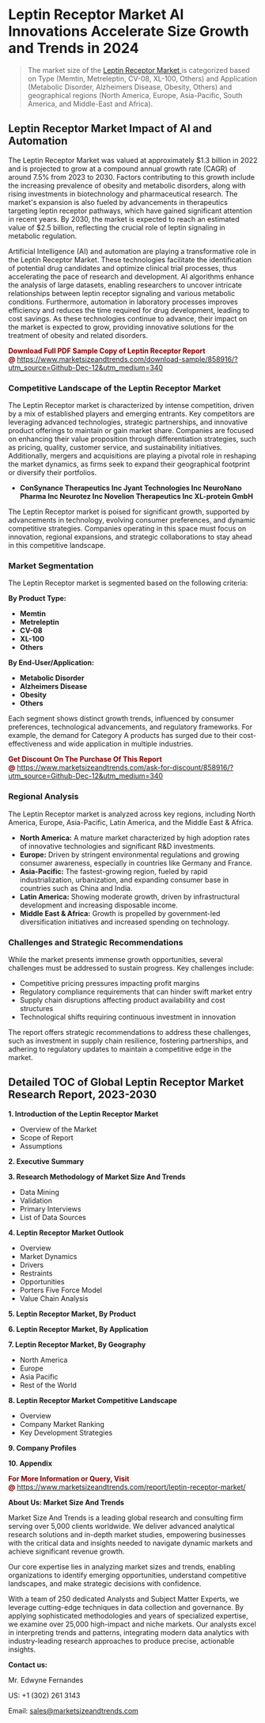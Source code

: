 <H1>Leptin Receptor Market AI Innovations Accelerate Size Growth and Trends in 2024</H1><blockquote><p>The market size of the <a href="https://www.marketsizeandtrends.com/download-sample/858916/?utm_source=Github-Dec-12&amp;utm_medium=340" target="_blank">Leptin Receptor Market </a>is categorized based on Type (Memtin, Metreleptin, CV-08, XL-100, Others) and Application (Metabolic Disorder, Alzheimers Disease, Obesity, Others) and geographical regions (North America, Europe, Asia-Pacific, South America, and Middle-East and Africa).</p></blockquote><p><h2>Leptin Receptor Market Impact of AI and Automation</h2><p>The Leptin Receptor Market was valued at approximately $1.3 billion in 2022 and is projected to grow at a compound annual growth rate (CAGR) of around 7.5% from 2023 to 2030. Factors contributing to this growth include the increasing prevalence of obesity and metabolic disorders, along with rising investments in biotechnology and pharmaceutical research. The market's expansion is also fueled by advancements in therapeutics targeting leptin receptor pathways, which have gained significant attention in recent years. By 2030, the market is expected to reach an estimated value of $2.5 billion, reflecting the crucial role of leptin signaling in metabolic regulation.</p><p>Artificial Intelligence (AI) and automation are playing a transformative role in the Leptin Receptor Market. These technologies facilitate the identification of potential drug candidates and optimize clinical trial processes, thus accelerating the pace of research and development. AI algorithms enhance the analysis of large datasets, enabling researchers to uncover intricate relationships between leptin receptor signaling and various metabolic conditions. Furthermore, automation in laboratory processes improves efficiency and reduces the time required for drug development, leading to cost savings. As these technologies continue to advance, their impact on the market is expected to grow, providing innovative solutions for the treatment of obesity and related disorders.</p></p><p><strong><span style="color: #800000;">Download Full PDF Sample Copy of Leptin Receptor Report @</span>&nbsp;</strong><a href="https://www.marketsizeandtrends.com/download-sample/858916/?utm_source=Github-Dec-12&amp;utm_medium=340">https://www.marketsizeandtrends.com/download-sample/858916/?utm_source=Github-Dec-12&amp;utm_medium=340</a></p><h3>Competitive Landscape of the Leptin Receptor Market</h3><p>The Leptin Receptor market is characterized by intense competition, driven by a mix of established players and emerging entrants. Key competitors are leveraging advanced technologies, strategic partnerships, and innovative product offerings to maintain or gain market share. Companies are focused on enhancing their value proposition through differentiation strategies, such as pricing, quality, customer service, and sustainability initiatives. Additionally, mergers and acquisitions are playing a pivotal role in reshaping the market dynamics, as firms seek to expand their geographical footprint or diversify their portfolios.</p><p><strong><p><ul><li>ConSynance Therapeutics Inc Jyant Technologies Inc NeuroNano Pharma Inc Neurotez Inc Novelion Therapeutics Inc XL-protein GmbH</p></li></ul></p></strong></p><p>The Leptin Receptor market is poised for significant growth, supported by advancements in technology, evolving consumer preferences, and dynamic competitive strategies. Companies operating in this space must focus on innovation, regional expansions, and strategic collaborations to stay ahead in this competitive landscape.</p><h3>Market Segmentation</h3><p>The Leptin Receptor market is segmented based on the following criteria:</p><p><strong>By Product Type:</strong></p><p><strong><p><ul><li>Memtin </li><li> Metreleptin </li><li> CV-08 </li><li> XL-100 </li><li> Others</p></li></ul></p></strong></p><p><strong>By End-User/Application:</strong></p><p><strong><p><ul><li>Metabolic Disorder </li><li> Alzheimers Disease </li><li> Obesity </li><li> Others</p></li></ul></p></strong></p><p>Each segment shows distinct growth trends, influenced by consumer preferences, technological advancements, and regulatory frameworks. For example, the demand for Category A products has surged due to their cost-effectiveness and wide application in multiple industries.</p><p><strong><span style="color: #800000;">Get Discount On The Purchase Of This Report @&nbsp;</span></strong><a href="https://www.marketsizeandtrends.com/ask-for-discount/858916/?utm_source=Github-Dec-12&amp;utm_medium=340">https://www.marketsizeandtrends.com/ask-for-discount/858916/?utm_source=Github-Dec-12&amp;utm_medium=340</a></p><h3>Regional Analysis</h3><p>The Leptin Receptor market is analyzed across key regions, including North America, Europe, Asia-Pacific, Latin America, and the Middle East &amp; Africa.</p><ul><li><strong>North America:</strong> A mature market characterized by high adoption rates of innovative technologies and significant R&amp;D investments.</li><li><strong>Europe:</strong> Driven by stringent environmental regulations and growing consumer awareness, especially in countries like Germany and France.</li><li><strong>Asia-Pacific:</strong> The fastest-growing region, fueled by rapid industrialization, urbanization, and expanding consumer base in countries such as China and India.</li><li><strong>Latin America:</strong> Showing moderate growth, driven by infrastructural development and increasing disposable income.</li><li><strong>Middle East &amp; Africa:</strong> Growth is propelled by government-led diversification initiatives and increased spending on technology.</li></ul><h3>Challenges and Strategic Recommendations</h3><p>While the market presents immense growth opportunities, several challenges must be addressed to sustain progress. Key challenges include:</p><ul><li>Competitive pricing pressures impacting profit margins</li><li>Regulatory compliance requirements that can hinder swift market entry</li><li>Supply chain disruptions affecting product availability and cost structures</li><li>Technological shifts requiring continuous investment in innovation</li></ul><p>The report offers strategic recommendations to address these challenges, such as investment in supply chain resilience, fostering partnerships, and adhering to regulatory updates to maintain a competitive edge in the market.</p><h2>Detailed TOC of Global Leptin Receptor Market Research Report, 2023-2030</h2><p><strong>1. Introduction of the Leptin Receptor Market</strong></p><ul><li>Overview of the Market</li><li>Scope of Report</li><li>Assumptions&nbsp;</li></ul><p><strong>2. Executive Summary</strong></p><p><strong>3. Research Methodology of <strong>Market Size And Trends</strong></strong></p><ul><li>Data Mining</li><li>Validation</li><li>Primary Interviews</li><li>List of Data Sources&nbsp;</li></ul><p><strong>4. Leptin Receptor Market Outlook</strong></p><ul><li>Overview</li><li>Market Dynamics</li><li>Drivers</li><li>Restraints</li><li>Opportunities</li><li>Porters Five Force Model</li><li>Value Chain Analysis&nbsp;</li></ul><p><strong>5. Leptin Receptor Market, By Product</strong></p><p><strong>6. Leptin Receptor Market, By Application</strong></p><p><strong>7. Leptin Receptor Market, By Geography</strong></p><ul><li>North America</li><li>Europe</li><li>Asia Pacific</li><li>Rest of the World&nbsp;</li></ul><p><strong>8. Leptin Receptor Market Competitive Landscape</strong></p><ul><li>Overview</li><li>Company Market Ranking</li><li>Key Development Strategies&nbsp;</li></ul><p><strong>9. Company Profiles</strong></p><p><strong>10. Appendix</strong></p><p><strong><span style="color: #800000;">For More Information or Query, Visit @&nbsp;</span></strong><a href="https://www.marketsizeandtrends.com/report/leptin-receptor-market/">https://www.marketsizeandtrends.com/report/leptin-receptor-market/</a></p><p></p><p><strong>About Us:&nbsp;Market Size And Trends</strong></p><p>Market Size And Trends&nbsp;is a leading global research and consulting firm serving over 5,000 clients worldwide. We deliver advanced analytical research solutions and in-depth market studies, empowering businesses with the critical data and insights needed to navigate dynamic markets and achieve significant revenue growth.</p><p>Our core expertise lies in analyzing market sizes and trends, enabling organizations to identify emerging opportunities, understand competitive landscapes, and make strategic decisions with confidence.</p><p>With a team of 250 dedicated Analysts and Subject Matter Experts, we leverage cutting-edge techniques in data collection and governance. By applying sophisticated methodologies and years of specialized expertise, we examine over 25,000 high-impact and niche markets. Our analysts excel in interpreting trends and patterns, integrating modern data analytics with industry-leading research approaches to produce precise, actionable insights.</p><p><strong>Contact us:</strong></p><p>Mr. Edwyne Fernandes</p><p>US: +1 (302) 261 3143</p><p>Email: <a href="mailto:sales@marketsizeandtrends.com">sales@marketsizeandtrends.com</a>&nbsp;</p>
